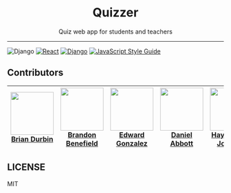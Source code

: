 <div align="center">
<h1>Quizzer</h1>

<p>Quiz web app for students and teachers</p>
</div>

<hr />

![Django](https://img.shields.io/badge/Build-Failing-red.svg) [![React](https://img.shields.io/badge/React-16.5-blue.svg)](https://reactjs.org/) [![Django](https://img.shields.io/badge/Django-2.1-green.svg)](https://www.djangoproject.com/) [![JavaScript Style Guide](https://img.shields.io/badge/code_style-standard-brightgreen.svg)](https://standardjs.com)


## Contributors
| [<img src="https://avatars3.githubusercontent.com/u/17170364?v=4" align="center" width=100><br><b>Brian Durbin</b> ](https://github.com/bdurb) | [<img src="https://avatars0.githubusercontent.com/u/29239201?v=4" align="center" width=100><br><b>Brandon Benefield</b>  ](https://github.com/bbenefield89) | [<img src="https://avatars1.githubusercontent.com/u/35475006?v=4" align="center" width=100><br><b>Edward Gonzalez</b>  ](https://github.com/eddygonzalez9708) | [<img src="https://avatars2.githubusercontent.com/u/26112479?v=4" align="center" width=100><br><b>Daniel Abbott</b>  ](https://github.com/Mephestys) | [<img src="https://avatars1.githubusercontent.com/u/9458780?v=4" align="center" width=100><br><b>Haywood D. Johnson</b>  ](https://github.com/LordOrbnauticus) |
|------------------------------------------------------------------------------------------------------------------------------------------------------------|-------------------------------------------------------------------------------------------------------------------------------------------------------------|-------------------------------------------------------------------------------------------------------------------------------------------------------------|-------------------------------------------------------------------------------------------------------------------------------------------------------------|-------------------------------------------------------------------------------------------------------------------------------------------------------------|

## LICENSE
MIT
